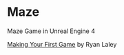 # Maze

Maze Game in Unreal Engine 4

[Making Your First Game](https://www.youtube.com/playlist?list=PL4G2bSPE_8uk84cmXmVO-uS8ioIXEJkh0) by Ryan Laley
